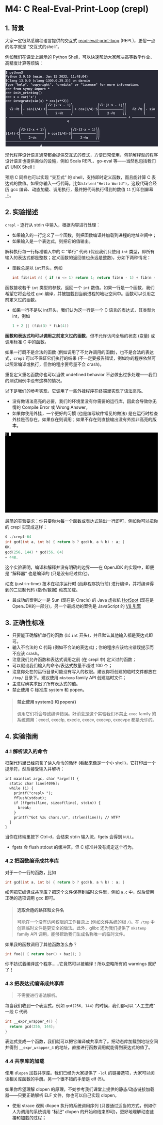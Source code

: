 # M4: C Real-Eval-Print-Loop (crepl)

## 1. 背景

大家一定很熟悉编程语言提供的交互式 [read-eval-print-loop](https://en.wikipedia.org/wiki/Read–eval–print_loop) (REPL)，更俗一点的名字就是 “交互式的shell”。

例如我们在课堂上展示的 Python Shell，可以快速帮助大家解决高等数学作业、高精度计算等烦恼：

![python_repl](pics/python_repl.png)

现代程序设计语言通常都会提供交互式的模式，方便日常使用，包非解释型的程序设计语言也提供类似的设施，例如 Scala REPL、go-eval 等——当然也包括我们的 UNIX Shell！

预期 C 同样也可以实现 “交互式” 的 shell，支持即时定义函数，而且能计算 C 表达式的数值。如果你输入一行代码，比如`strlen("Hello World")`，这段代码会经历 gcc 编译、动态加载、调用执行，最终把代码执行得到的数值 `11` 打印到屏幕上。

## 2. 实验描述

`crepl` - 逐行从 stdin 中输入，根据内容进行处理：

- 如果输入的一行定义了一个函数，则把函数编译并加载到进程的地址空间中；
- 如果输入是一个表达式，则把它的值输出。

解释执行每一行标准输入中的 C “单行” 代码 (假设我们只使用 `int` 类型，即所有输入的表达式都是整数；定义函数的返回值也永远是整数)，分如下两种情况：

- 函数总是以 `int`开头，例如

  ```c
  int fib(int n) { if (n <= 1) return 1; return fib(n - 1) + fib(n - 2); }
  ```

函数接收若干 `int` 类型的参数，返回一个 `int` 数值。如果一行是一个函数，我们希望它将会经过 gcc 编译，并被加载到当前进程的地址空间中。函数可以引用之前定义过的函数。

- 如果一行不是以 int开头，我们认为这一行是一个 C 语言的表达式，其类型为 int，例如

  ```c
  1 + 2 || (fib(3) * fib(4))
  ```

**函数和表达式均可以调用之前定义过的函数**，但不允许访问全局的状态 (变量) 或调用标准 C 中的函数。

如果一行既不是合法的函数 (例如调用了不允许调用的函数)，也不是合法的表达式，`crepl` 可以不保证它们执行的结果 (不一定要报告错误，例如你的程序依然可以照常编译或执行，但你的程序要尽量不会 crash)。

重复定义重名函数你也可以当做 undefined behavior 不必做出过多处理——我们的测试用例中没有这样的情况。

以下是我们的参考实现，它调用了一些外挂程序在终端里实现了语法高亮。

- 没有做语法高亮的必要，我们的环境里没有你需要的运行库，因此会导致你无情的 Compile Error 或 Wrong Answer。
- 如果你使用外挂，一个更好的习惯 (也是编写软件常见的做法) 是在运行时检查外挂是否存在。如果存在则调用；如果不存在则直接输出没有外挂非高亮的版本。

![img](pics/crepl-demo.gif)

最简的实验要求：你只要你为每一个函数或表达式输出一行即可，例如你可以把你的 crepl 实现成这样：

```c
$ ./crepl-64
int gcd(int a, int b) { return b ? gcd(b, a % b) : a; }
OK.
gcd(256, 144) * gcd(56, 84)
= 448.
```

这个实验表明，编译和解释并没有明确的边界——在 OpenJDK 的实现中，即便是 “解释器” 也是编译的 (只是没有经过优化)。

动态 (just-in-time) 技术在程序运行时 (而非程序执行前) 进行编译，并将编译得到的二进制代码 (指令/数据) 动态加载。

- 最成功的案例之一是 Sun (现在是 Oracle) 的 Java 虚拟机 [HotSpot](https://wiki.openjdk.java.net/display/HotSpot/Main) (现在是OpenJDK的一部分)，另一个最成功的案例是 JavaScript 的 [V8 引擎](https://v8.dev/)



## 3. 正确性标准

- 只要能正确解析单行的函数 (以 `int` 开头)，并且默认其他输入都是表达式即可。
- 输入不合法的 C 代码 (例如不合法的表达式)；你的程序应该给出错误提示而不应该 crash。
- 注意我们允许函数和表达式调用之前 (在 crepl 中) 定义过的函数；
- 可以假设我们输入的命令/表达式数量不超过 100 个；
- 注意你处在的运行目录可能没有写入的权限。建议你将创建的临时文件都放在 `/tmp/` 目录下。建议使用 `mkstemp` family API 创建临时文件；
- 主进程确实求出了所有表达式的值。
- 禁止使用 C 标准库 system 和 popen。

> #### 禁止使用 system() 和 popen()
>
> 调用它们将会导致编译错误。好消息是这个实验我们不禁止 `exec` family 的系统调用：execl, execlp, execle, execv, execvp, execvpe 都是允许的。

## 4. 实验指南

### 4.1 解析读入的命令

框架代码里已经包含了读入命令的循环 (看起来像是一个小 shell)，它打印出一个提示符，然后接受输入并解析：

```
int main(int argc, char *argv[]) {
  static char line[4096];
  while (1) {
    printf("crepl> ");
    fflush(stdout);
    if (!fgets(line, sizeof(line), stdin)) {
      break;
    }
    printf("Got %zu chars.\n", strlen(line)); // WTF?
  }
}
```

当你在终端里按下 Ctrl-d，会结束 stdin 输入流，fgets 会得到 `NULL`。

- fgets 会 flush stdout 的缓冲区。但 C 标准并没有规定这个行为。

### 4.2 把函数编译成共享库

对于一个一行的函数，比如

```c
int gcd(int a, int b) { return b ? gcd(b, a % b) : a; }
```

如何把它编译成共享库？把这个文件保存到临时文件里，例如 `a.c` 中，然后使用正确的选项调用 gcc 即可。

> #### 选取合适的路径和文件名
>
> 可能在一个没有访问权限的工作目录上 (例如文件系统的根 `/`)。在 `/tmp` 中创建临时文件是更安全的做法。此外，glibc 还为我们提供了 `mkstemp` family API 调用，能够帮助我们生成名称唯一的临时文件。

如果我的函数调用了其他函数怎么办？

```c
int foo() { return bar() + baz(); }
```

你不妨试着编译这个程序……它竟然可以被编译！所以忽略所有的 warnings 就好了！

### 4.3 把表达式编译成共享库

> 不需要进行语法解析。

每当我们收到一个表达式，例如 `gcd(256, 144)` 的时候，我们都可以 “人工生成” 一段 C 代码

```c
int __expr_wrapper_4() {
  return gcd(256, 144);
}
```

表达式变成一个函数，我们就可以把它编译成共享库了。把动态库加载到地址空间并得到 `__expr_wrapper_4` 的地址，直接进行函数调用就能得到表达式的值了。

### 4.4 共享库的加载

使用 `dlopen` 加载共享库。我们已经为大家提供了 `-ldl` 的链接选项，大家可以阅读相关库函数的手册。另一个很不错的手册是 elf (5)。

如果你希望理解 dlopen 的原理，不妨参考我们课堂上提供的静态/动态链接加载器——只要正确解析 ELF 文件，你也可以自己实现 dlopen。

- 使用 strace 观察 dlopen 执行的系统调用序列 (只要通过适当的方式，例如你人为调用的系统调用 “标记” dlopen 的开始和结束即可)，更好地理解动态链接和加载的过程；